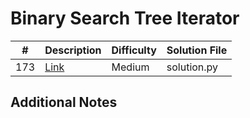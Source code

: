 # Binary Search Tree Iterator
|#|Description|Difficulty|Solution File|
|-|-|-|-|
|173|[Link](https://leetcode.com/problems/binary-search-tree-iterator/)|Medium|solution.py|

## Additional Notes
